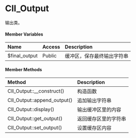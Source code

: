 # CII\_Output

输出类。

#### Member Variables

| Name | Access | Description |
| :--- | :--- | :--- |
| $final\_output | Public | 缓冲区，保存最终输出字符串 |

#### Member Methods

| Method | Description |
| :--- | :--- |
| CII\_Output::\_\_construct\(\) | 构造函数 |
| CII\_Output::append\_output\(\) | 追加输出字符串 |
| CII\_Output::display\(\) | 输出缓冲区里的内容 |
| CII\_Output::get\_output\(\) | 返回缓存区里的字符串 |
| CII\_Output::set\_output\(\) | 设置缓存区内容 |



